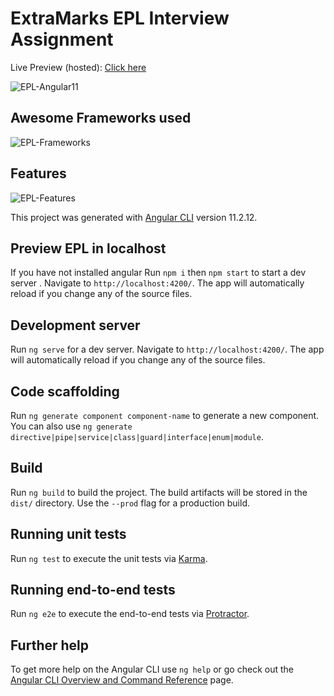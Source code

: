 # ExtraMarks EPL Interview Assignment

Live Preview (hosted): [Click here](https://epl.fetchmeh.com/) 

![EPL-Angular11](https://i.ibb.co/yk5CwC5/Screenshot-2021-05-29-011522.png)

## Awesome Frameworks used

![EPL-Frameworks](https://i.ibb.co/54kqcHZ/tech.png)

## Features
![EPL-Features](https://i.ibb.co/8NFT9qY/tech-daynight.png)

This project was generated with [Angular CLI](https://github.com/angular/angular-cli) version 11.2.12.

## Preview EPL in localhost

If you have not installed angular Run `npm i` then `npm start` to start a dev server . Navigate to `http://localhost:4200/`. The app will automatically reload if you change any of the source files.

## Development server

Run `ng serve` for a dev server. Navigate to `http://localhost:4200/`. The app will automatically reload if you change any of the source files.

## Code scaffolding

Run `ng generate component component-name` to generate a new component. You can also use `ng generate directive|pipe|service|class|guard|interface|enum|module`.

## Build

Run `ng build` to build the project. The build artifacts will be stored in the `dist/` directory. Use the `--prod` flag for a production build.

## Running unit tests

Run `ng test` to execute the unit tests via [Karma](https://karma-runner.github.io).

## Running end-to-end tests

Run `ng e2e` to execute the end-to-end tests via [Protractor](http://www.protractortest.org/).

## Further help

To get more help on the Angular CLI use `ng help` or go check out the [Angular CLI Overview and Command Reference](https://angular.io/cli) page.
